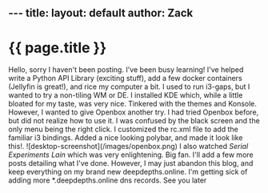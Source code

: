 --- title: 
layout: default
author: Zack
---
<h1>{{ page.title }}</h1>
Hello, sorry I haven't been posting. I've been busy learning! I've helped write a Python API Library (exciting stuff), add a few docker containers (Jellyfin is great!), and rice my computer a bit.
I used to run i3-gaps, but I wanted to try a non-tiling WM or DE. I installed KDE which, while a little bloated for my taste, was very nice. Tinkered with the themes and Konsole. 
However, I wanted to give Openbox another try. I had tried Openbox before, but did not realize how to use it. I was confused by the black screen and the only menu being the right click.
I customized the rc.xml file to add the familiar i3 bindings. Added a nice looking polybar, and made it look like this!. 
![desktop-screenshot](/images/openbox.png)
I also watched <em>Serial Experiments Lain</em> which was very enlightening. Big fan. 
I'll add a few more posts detailing what I've done. However, I may just abandon this blog, and keep everything on my brand new deepdepths.online.
I'm getting sick of adding more *.deepdepths.online dns records. See you later
